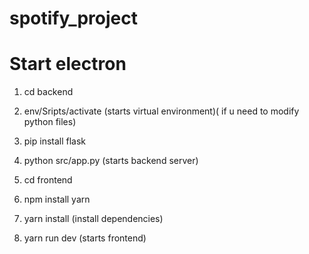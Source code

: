 # spotify_project

# Start electron

1) cd backend

2) env/Sripts/activate  (starts virtual environment)( if u need to modify python files)

3) pip install flask

4) python src/app.py  (starts backend server)

5) cd frontend

6) npm install yarn

7) yarn install  (install dependencies)

8) yarn run dev  (starts frontend)


